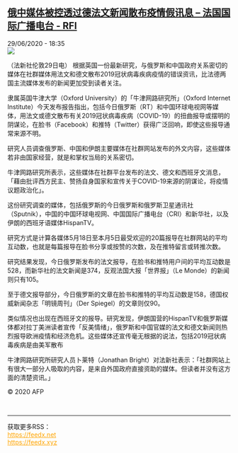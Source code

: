 <!--1593453372000-->
[俄中媒体被控透过德法文新闻散布疫情假讯息 – 法国国际广播电台 - RFI](http://www.rfi.fr//cn/contenu/20200629-%E4%BF%84%E4%B8%AD%E5%AA%92%E4%BD%93%E8%A2%AB%E6%8E%A7%E9%80%8F%E8%BF%87%E5%BE%B7%E6%B3%95%E6%96%87%E6%96%B0%E9%97%BB%E6%95%A3%E5%B8%83%E7%96%AB%E6%83%85%E5%81%87%E8%AE%AF%E6%81%AF)
------

<div>29/06/2020 - 18:35</div><img src="https://s.rfi.fr/media/display/de254fcc-ba2a-11ea-80bc-005056bff430/w:310/p:16x9/int0002b.200630003504.jpg"><div class="t-content__body u-clearfix"><div class="m-interstitial"></div><p>（法新社伦敦29日电）    根据英国一份最新研究，与俄罗斯和中国政府关系密切的媒体在社群媒体用法文和德文散布2019冠状病毒疾病疫情的错误资讯，比法德两国主流媒体发布的新闻更加受到读者关注。</p><p>    隶属英国牛津大学（Oxford University）的「牛津网路研究所」（Oxford Internet Institute）今天发布报告指出，包括今日俄罗斯（RT）和中国环球电视网等媒体，用法文或德文散布有关2019冠状病毒疾病（COVID-19）的扭曲报导或摆明的阴谋论，在脸书（Facebook）和推特（Twitter）获得广泛回响，即使这些报导通常来源不明。</p><p>    研究人员调查俄罗斯、中国和伊朗主要媒体在社群网站发布的外文内容，这些媒体若非由国家经营，就是和掌权当局的关系密切。</p><p>    牛津网路研究所表示，这些媒体在社群平台发布的法文、德文和西班牙文消息，「藉由批评西方民主、赞扬自身国家和宣传关于COVID-19来源的阴谋论，将疫情议题政治化」。</p><p>    这份研究调查的媒体，包括俄罗斯的今日俄罗斯和俄罗斯卫星通讯社（Sputnik），中国的中国环球电视网、中国国际广播电台（CRI）和新华社，以及伊朗的西班牙语媒体HispanTV。</p><p>    研究方式是计算各媒体5月18日至本月5日最受欢迎的20篇报导在社群网站的平均互动数，也就是每篇报导在脸书分享或按赞的次数，及在推特留言或转推次数。</p><p>    研究结果发现，今日俄罗斯发布的法文报导，在脸书和推特用户间的平均互动数是528，而新华社的法文新闻是374，反观法国大报「世界报」（Le Monde）的新闻则只有105。</p><p>    至于德文报导部分，今日俄罗斯的文章在脸书和推特的平均互动数是158，德国权威新闻杂志「明镜周刊」（Der Spiegel）的文章则仅90。</p><p>    类似情况也出现在西班牙文的报导。研究发现，伊朗国营的HispanTV和俄罗斯媒体都对拉丁美洲读者宣传「反美情绪」，俄罗斯和中国官媒的法文和德文新闻则热烈报导欧洲疫情和经济危机。这些媒体还宣传毫无根据的说法，包括2019冠状病毒疾病是由美军散布</p><p>    牛津网路研究所研究人员卜莱特（Jonathan Bright）对法新社表示：「社群网站上有很大一部分人吸取的内容，是来自外国政府直接资助的媒体。但读者并没有这方面的清楚资讯。」</p><p class="t-copyright">© 2020 AFP</p>        </div><br><hr><div>获取更多RSS：<br><a href="https://feedx.net" style="color:orange" target="_blank">https://feedx.net</a> <br><a href="https://feedx.xyz" style="color:orange" target="_blank">https://feedx.xyz</a><br></div>
